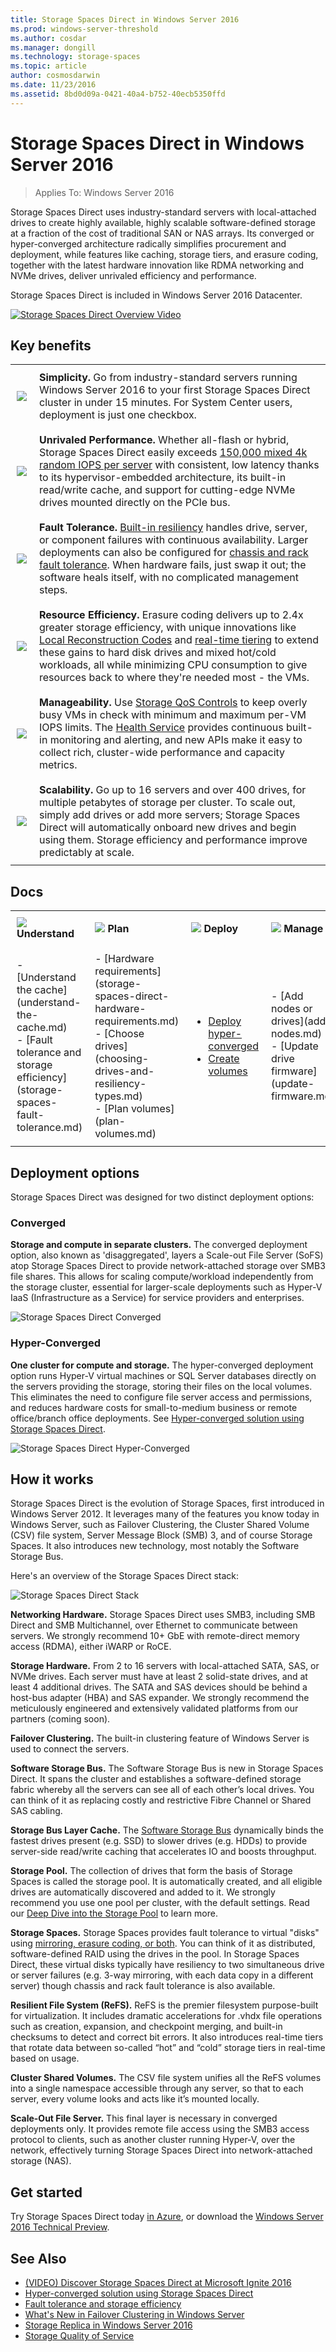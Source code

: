 ```yaml
---
title: Storage Spaces Direct in Windows Server 2016
ms.prod: windows-server-threshold
ms.author: cosdar
ms.manager: dongill
ms.technology: storage-spaces
ms.topic: article
author: cosmosdarwin
ms.date: 11/23/2016
ms.assetid: 8bd0d09a-0421-40a4-b752-40ecb5350ffd
---
```

# Storage Spaces Direct in Windows Server 2016
>Applies To: Windows Server 2016

Storage Spaces Direct uses industry-standard servers with local-attached drives to create highly available, highly scalable software-defined storage at a fraction of the cost of traditional SAN or NAS arrays. Its converged or hyper-converged architecture radically simplifies procurement and deployment, while features like caching, storage tiers, and erasure coding, together with the latest hardware innovation like RDMA networking and NVMe drives, deliver unrivaled efficiency and performance.

Storage Spaces Direct is included in Windows Server 2016 Datacenter.

[![Storage Spaces Direct Overview Video](media/Storage-Spaces-Direct-in-Windows-Server-2016/storage-spaces-direct-video-thumbnail.png)](https://www.youtube.com/embed/raeUiNtMk0E)

## Key benefits

<table>
	<tr style="border: 0;">
		<td style="padding: 10px; border: 0;">
			<img src="media/storage-spaces-direct-in-windows-server-2016/simplicity-icon.png">
		</td>
		<td style="padding: 10px; border: 0;">
			<b>Simplicity.</b> Go from industry-standard servers running Windows Server 2016 to your first Storage Spaces Direct cluster in under 15 minutes. For System Center users, deployment is just one checkbox.
		</td>
	</tr>
	<tr style="border: 0;">
		<td style="padding: 10px; border: 0;">
			<img src="media/storage-spaces-direct-in-windows-server-2016/performance-icon.png">
		</td>
		<td style="padding: 10px; border: 0;">
			<b>Unrivaled Performance.</b> Whether all-flash or hybrid, Storage Spaces Direct easily exceeds <a href="https://blogs.technet.microsoft.com/filecab/2016/07/26/storage-iops-update-with-storage-spaces-direct/">150,000 mixed 4k random IOPS per server</a> with consistent, low latency thanks to its hypervisor-embedded architecture, its built-in read/write cache, and support for cutting-edge NVMe drives mounted directly on the PCIe bus.
		</td>
	</tr>
	<tr style="border: 0;">
		<td style="padding: 10px; border: 0;">
			<img src="media/storage-spaces-direct-in-windows-server-2016/fault-tolerance-icon.png">
		</td>
		<td style="padding: 10px; border: 0;">
			<b>Fault Tolerance. </b><a href="storage-spaces-fault-tolerance.md">Built-in resiliency</a> handles drive, server, or component failures with continuous availability. Larger deployments can also be configured for <a href="../../failover-clustering/fault-domains.md">chassis and rack fault tolerance</a>. When hardware fails, just swap it out; the software heals itself, with no complicated management steps.
		</td>
	</tr>
	<tr style="border: 0;">
		<td style="padding: 10px; border: 0;">
			<img src="media/storage-spaces-direct-in-windows-server-2016/efficiency-icon.png">
		</td>
		<td style="padding: 10px; border: 0;">
			<b>Resource Efficiency.</b> Erasure coding delivers up to 2.4x greater storage efficiency, with unique innovations like <a href="https://www.microsoft.com/en-us/research/publication/erasure-coding-in-windows-azure-storage/">Local Reconstruction Codes</a> and <a href="https://blogs.technet.microsoft.com/filecab/2016/03/25/storage-spaces-direct-in-technical-preview-4/">real-time tiering</a> to extend these gains to hard disk drives and mixed hot/cold workloads, all while minimizing CPU consumption to give resources back to where they're needed most - the VMs.
		</td>
	</tr>
	<tr style="border: 0;">
		<td style="padding: 10px; border: 0;">
			<img src="media/storage-spaces-direct-in-windows-server-2016/manageability-icon.png">
		</td>
		<td style="padding: 10px; border: 0;">
			<b>Manageability.</b> Use <a href="../storage-qos/storage-qos-overview.md">Storage QoS Controls</a> to keep overly busy VMs in check with minimum and maximum per-VM IOPS limits. The <a href="../../failover-clustering/health-service-overview.md">Health Service</a> provides continuous built-in monitoring and alerting, and new APIs make it easy to collect rich, cluster-wide performance and capacity metrics.
		</td>
	</tr>
	<tr style="border: 0;">
		<td style="padding: 10px; border: 0;">
			<img src="media/storage-spaces-direct-in-windows-server-2016/scalability-icon.png">
		</td>
		<td style="padding: 10px; border: 0;">
			<b>Scalability.</b> Go up to 16 servers and over 400 drives, for multiple petabytes of storage per cluster. To scale out, simply add drives or add more servers; Storage Spaces Direct will automatically onboard new drives and begin using them. Storage efficiency and performance improve predictably at scale.
		</td>
	</tr>
</table>

## Docs

<table>
	<tr style="border: 0;">
		<td style="padding: 10px; border: 0; width=25%">
			<img src="media/Storage-Spaces-Direct-in-Windows-Server-2016/understand.png">
			<strong>Understand</strong>
		</td>
		<td style="padding: 10px; border: 0; width=25%">
			<img src="media/Storage-Spaces-Direct-in-Windows-Server-2016/plan.png">
			<strong>Plan</strong>
		</td>
		<td style="padding: 10px; border: 0; width=25%">
			<img src="media/Storage-Spaces-Direct-in-Windows-Server-2016/deploy.png">
			<strong>Deploy</strong>
		</td>
		<td style="padding: 10px; border: 0; width=25%">
			<img src="media/Storage-Spaces-Direct-in-Windows-Server-2016/manage.png">
			<strong>Manage</strong>
		</td>
	</tr>
	<tr style="border: 0;">
		<td style="padding: 10px; border: 0; width=25%">
			- [Understand the cache](understand-the-cache.md) <br />
			- [Fault tolerance and storage efficiency](storage-spaces-fault-tolerance.md) <br />
		</td>
		<td style="padding: 10px; border: 0; width=25%">
			- [Hardware requirements](storage-spaces-direct-hardware-requirements.md) <br />
			- [Choose drives](choosing-drives-and-resiliency-types.md) <br />
			- [Plan volumes](plan-volumes.md) <br />
		</td>
		<td style="padding: 10px; border: 0; width=25%">
			<ul>
			  <li><a href="https://technet.microsoft.com/windows-server-docs/storage/storage-spaces/hyper-converged-solution-using-storage-spaces-direct">Deploy hyper-converged</a></li>
			  <li><a href="https://technet.microsoft.com/windows-server-docs/storage/storage-spaces/create-volumes">Create volumes</a></li>
			</ul>
		</td>
		<td style="padding: 10px; border: 0; width=25%">
			- [Add nodes or drives](add-nodes.md) <br />
			- [Update drive firmware](update-firmware.md) <br />
		</td>
	</tr>
</table>

## Deployment options

Storage Spaces Direct was designed for two distinct deployment options:

### Converged

**Storage and compute in separate clusters.** The converged deployment option, also known as 'disaggregated', layers a Scale-out File Server (SoFS) atop Storage Spaces Direct to provide network-attached storage over SMB3 file shares. This allows for scaling compute/workload independently from the storage cluster, essential for larger-scale deployments such as Hyper-V IaaS (Infrastructure as a Service) for service providers and enterprises.

![Storage Spaces Direct Converged](media/storage-spaces-direct-in-windows-server-2016/converged-minimal.png)

### Hyper-Converged

**One cluster for compute and storage.** The hyper-converged deployment option runs Hyper-V virtual machines or SQL Server databases directly on the servers providing the storage, storing their files on the local volumes. This eliminates the need to configure file server access and permissions, and reduces hardware costs for small-to-medium business or remote office/branch office deployments. See [Hyper-converged solution using Storage Spaces Direct](hyper-converged-solution-using-storage-spaces-direct.md).

![Storage Spaces Direct Hyper-Converged](media/storage-spaces-direct-in-windows-server-2016/hyper-converged-minimal.png)

## How it works

Storage Spaces Direct is the evolution of Storage Spaces, first introduced in Windows Server 2012. It leverages many of the features you know today in Windows Server, such as Failover Clustering, the Cluster Shared Volume (CSV) file system, Server Message Block (SMB) 3, and of course Storage Spaces. It also introduces new technology, most notably the Software Storage Bus.

Here's an overview of the Storage Spaces Direct stack:

![Storage Spaces Direct Stack](media/storage-spaces-direct-in-windows-server-2016/converged-full-stack.png)

**Networking Hardware.** Storage Spaces Direct uses SMB3, including SMB Direct and SMB Multichannel, over Ethernet to communicate between servers. We strongly recommend 10+ GbE with remote-direct memory access (RDMA), either iWARP or RoCE.

**Storage Hardware.** From 2 to 16 servers with local-attached SATA, SAS, or NVMe drives. Each server must have at least 2 solid-state drives, and at least 4 additional drives. The SATA and SAS devices should be behind a host-bus adapter (HBA) and SAS expander. We strongly recommend the meticulously engineered and extensively validated platforms from our partners (coming soon).

**Failover Clustering.** The built-in clustering feature of Windows Server is used to connect the servers.

**Software Storage Bus.** The Software Storage Bus is new in Storage Spaces Direct. It spans the cluster and establishes a software-defined storage fabric whereby all the servers can see all of each other’s local drives. You can think of it as replacing costly and restrictive Fibre Channel or Shared SAS cabling.

**Storage Bus Layer Cache.** The [Software Storage Bus](software-storage-bus-overview.md) dynamically binds the fastest drives present (e.g. SSD) to slower drives (e.g. HDDs) to provide server-side read/write caching that accelerates IO and boosts throughput.

**Storage Pool.** The collection of drives that form the basis of Storage Spaces is called the storage pool. It is automatically created, and all eligible drives are automatically discovered and added to it. We strongly recommend you use one pool per cluster, with the default settings. Read our [Deep Dive into the Storage Pool](https://blogs.technet.microsoft.com/filecab/2016/11/21/deep-dive-pool-in-spaces-direct/) to learn more.

**Storage Spaces.** Storage Spaces provides fault tolerance to virtual "disks" using [mirroring, erasure coding, or both](storage-spaces-fault-tolerance.md). You can think of it as distributed, software-defined RAID using the drives in the pool. In Storage Spaces Direct, these virtual disks typically have resiliency to two simultaneous drive or server failures (e.g. 3-way mirroring, with each data copy in a different server) though chassis and rack fault tolerance is also available.

**Resilient File System (ReFS).** ReFS is the premier filesystem purpose-built for virtualization. It includes dramatic accelerations for .vhdx file operations such as creation, expansion, and checkpoint merging, and built-in checksums to detect and correct bit errors. It also introduces real-time tiers that rotate data between so-called “hot” and “cold” storage tiers in real-time based on usage.

**Cluster Shared Volumes.** The CSV file system unifies all the ReFS volumes into a single namespace accessible through any server, so that to each server, every volume looks and acts like it’s mounted locally.

**Scale-Out File Server.** This final layer is necessary in converged deployments only. It provides remote file access using the SMB3 access protocol to clients, such as another cluster running Hyper-V, over the network, effectively turning Storage Spaces Direct into network-attached storage (NAS).

## Get started

Try Storage Spaces Direct today [in Azure](https://blogs.technet.microsoft.com/filecab/2016/05/05/s2dazuretp5/), or download the [Windows Server 2016 Technical Preview](https://www.microsoft.com/en-us/evalcenter/evaluate-windows-server-technical-preview).

## See Also  
-   [(VIDEO) Discover Storage Spaces Direct at Microsoft Ignite 2016](https://www.youtube.com/watch?v=-LK2ViRGbWs)
-   [Hyper-converged solution using Storage Spaces Direct](hyper-converged-solution-using-storage-spaces-direct.md)
-   [Fault tolerance and storage efficiency](storage-spaces-fault-tolerance.md)
-   [What's New in Failover Clustering in Windows Server](../../failover-clustering/whats-new-in-failover-clustering.md)  
-   [Storage Replica in Windows Server 2016](../storage-replica/storage-replica-overview.md)  
-   [Storage Quality of Service](../storage-qos/storage-qos-overview.md)
